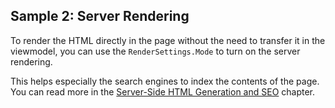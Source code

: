 ## Sample 2: Server Rendering

To render the HTML directly in the page without the need to transfer it in the viewmodel, you can use the `RenderSettings.Mode` to turn on the server rendering.

This helps especially the search engines to index the contents of the page. You can read more in the [Server-Side HTML Generation and SEO](~/pages/concepts/server-side-rendering) chapter.

